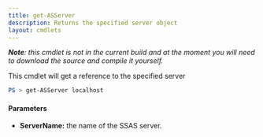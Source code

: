 ```yaml
---
title: get-ASServer
description: Returns the specified server object
layout: cmdlets
---
```

_**Note**: this cmdlet is not in the current build and at the moment you will need to download the source and compile it yourself._

This cmdlet will get a reference to the specified server

```powershell
PS > get-ASServer localhost 
```

#### Parameters
* **ServerName:** the name of the SSAS server.